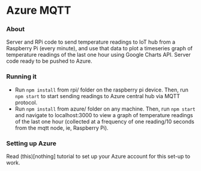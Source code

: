 # Azure MQTT


### About
Server and RPi code to send temperature readings to IoT hub from a Raspberry Pi (every minute), and use that data to plot a timeseries graph of temperature readings of the last one hour using Google Charts API. Server code ready to be pushed to Azure.


### Running it
* Run `npm install` from rpi/ folder on the raspberry pi device. Then, run `npm start` to start sending readings to Azure central hub via MQTT protocol.
* Run `npm install` from azure/ folder on any machine. Then, run `npm start` and navigate to localhost:3000 to view a graph of temperature readings of the last one hour (collected at a frequency of one reading/10 seconds from the mqtt node, ie, Raspberry Pi).


### Setting up Azure
Read (this)[nothing] tutorial to set up your Azure account for this set-up to work.


